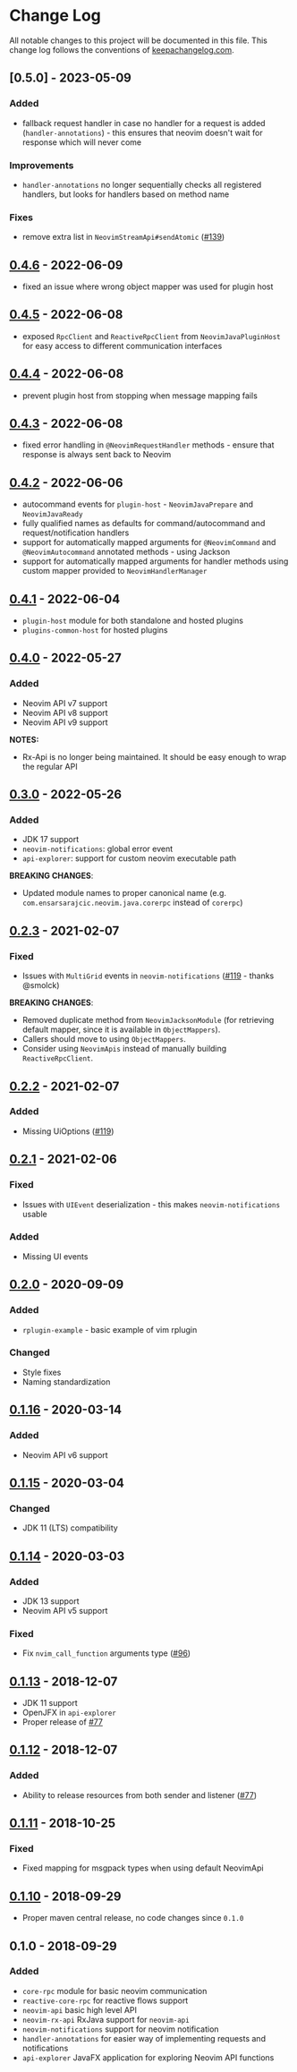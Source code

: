 # Change Log
All notable changes to this project will be documented in this file. This change log follows the conventions of [keepachangelog.com](http://keepachangelog.com/).

## [0.5.0] - 2023-05-09

### Added
- fallback request handler in case no handler for a request is added (`handler-annotations`) - this ensures that neovim doesn't wait for response which will never come

### Improvements
- `handler-annotations` no longer sequentially checks all registered handlers, but looks for handlers based on method name

### Fixes
- remove extra list in `NeovimStreamApi#sendAtomic` ([#139][gi139])

## [0.4.6] - 2022-06-09

- fixed an issue where wrong object mapper was used for plugin host

## [0.4.5] - 2022-06-08

- exposed `RpcClient` and `ReactiveRpcClient` from `NeovimJavaPluginHost` for easy access to different communication interfaces

## [0.4.4] - 2022-06-08

- prevent plugin host from stopping when message mapping fails

## [0.4.3] - 2022-06-08

- fixed error handling in `@NeovimRequestHandler` methods - ensure that response is always sent back to Neovim

## [0.4.2] - 2022-06-06

- autocommand events for `plugin-host` - `NeovimJavaPrepare` and `NeovimJavaReady`
- fully qualified names as defaults for command/autocommand and request/notification handlers
- support for automatically mapped arguments for `@NeovimCommand` and `@NeovimAutocommand` annotated methods - using Jackson
- support for automatically mapped arguments for handler methods using custom mapper provided to `NeovimHandlerManager`

## [0.4.1] - 2022-06-04

- `plugin-host` module for both standalone and hosted plugins
- `plugins-common-host` for hosted plugins

## [0.4.0] - 2022-05-27

### Added
- Neovim API v7 support
- Neovim API v8 support
- Neovim API v9 support

**NOTES:**
- Rx-Api is no longer being maintained. It should be easy enough to wrap the regular API

## [0.3.0] - 2022-05-26

### Added
- JDK 17 support
- `neovim-notifications`: global error event
- `api-explorer`: support for custom neovim executable path

**BREAKING CHANGES**:
- Updated module names to proper canonical name (e.g. `com.ensarsarajcic.neovim.java.corerpc` instead of `corerpc`)

## [0.2.3] - 2021-02-07

### Fixed
- Issues with `MultiGrid` events in `neovim-notifications` ([#119][i119] - thanks @smolck)

**BREAKING CHANGES**:
- Removed duplicate method from `NeovimJacksonModule` (for retrieving default mapper, since it is available in `ObjectMappers`).
- Callers should move to using `ObjectMappers`.
- Consider using `NeovimApis` instead of manually building `ReactiveRpcClient`.

## [0.2.2] - 2021-02-07

### Added
- Missing UiOptions ([#119][i119])

## [0.2.1] - 2021-02-06

### Fixed
- Issues with `UIEvent` deserialization - this makes `neovim-notifications` usable

### Added
- Missing UI events

## [0.2.0] - 2020-09-09

### Added
- `rplugin-example` - basic example of vim rplugin

### Changed
- Style fixes
- Naming standardization

## [0.1.16] - 2020-03-14

### Added
- Neovim API v6 support

## [0.1.15] - 2020-03-04

### Changed
- JDK 11 (LTS) compatibility

## [0.1.14] - 2020-03-03

### Added
- JDK 13 support
- Neovim API v5 support

### Fixed
- Fix `nvim_call_function` arguments type ([#96][i96])

## [0.1.13] - 2018-12-07

- JDK 11 support
- OpenJFX in `api-explorer`
- Proper release of [#77][i77]

## [0.1.12] - 2018-12-07

### Added
- Ability to release resources from both sender and listener ([#77][i77])

## [0.1.11] - 2018-10-25

### Fixed
- Fixed mapping for msgpack types when using default NeovimApi

## [0.1.10] - 2018-09-29

- Proper maven central release, no code changes since `0.1.0`

## 0.1.0 - 2018-09-29
### Added
- `core-rpc` module for basic neovim communication
- `reactive-core-rpc` for reactive flows support
- `neovim-api` basic high level API
- `neovim-rx-api` RxJava support for `neovim-api`
- `neovim-notifications` support for neovim notification
- `handler-annotations` for easier way of implementing requests and notifications
- `api-explorer` JavaFX application for exploring Neovim API functions

[Unreleased]: https://codeberg.org/neovim-java/neovim-java/compare/0.4.6...main
[0.1.10]: https://codeberg.org/neovim-java/neovim-java/compare/0.1...0.1.10
[0.1.11]: https://codeberg.org/neovim-java/neovim-java/compare/0.1.10...0.1.11
[0.1.12]: https://codeberg.org/neovim-java/neovim-java/compare/0.1.11...0.1.12
[0.1.13]: https://codeberg.org/neovim-java/neovim-java/compare/0.1.12...0.1.13
[0.1.14]: https://codeberg.org/neovim-java/neovim-java/compare/0.1.13...0.1.14
[0.1.15]: https://codeberg.org/neovim-java/neovim-java/compare/0.1.14...0.1.15
[0.1.16]: https://codeberg.org/neovim-java/neovim-java/compare/0.1.15...0.1.16
[0.2.0]: https://codeberg.org/neovim-java/neovim-java/compare/0.1.16...0.2.0
[0.2.1]: https://codeberg.org/neovim-java/neovim-java/compare/0.2.0...0.2.1
[0.2.2]: https://codeberg.org/neovim-java/neovim-java/compare/0.2.1...0.2.2
[0.2.3]: https://codeberg.org/neovim-java/neovim-java/compare/0.2.2...0.2.3
[0.3.0]: https://codeberg.org/neovim-java/neovim-java/compare/0.2.3...0.3.0
[0.4.0]: https://codeberg.org/neovim-java/neovim-java/compare/0.3.0...0.4.0
[0.4.1]: https://codeberg.org/neovim-java/neovim-java/compare/0.4.0...0.4.1
[0.4.2]: https://codeberg.org/neovim-java/neovim-java/compare/0.4.1...0.4.2
[0.4.3]: https://codeberg.org/neovim-java/neovim-java/compare/0.4.2...0.4.3
[0.4.4]: https://codeberg.org/neovim-java/neovim-java/compare/0.4.3...0.4.4
[0.4.5]: https://codeberg.org/neovim-java/neovim-java/compare/0.4.4...0.4.5
[0.4.6]: https://codeberg.org/neovim-java/neovim-java/compare/0.4.5...0.4.6
[i77]: https://codeberg.org/neovim-java/neovim-java/issues/77
[i96]: https://codeberg.org/neovim-java/neovim-java/issues/96
[i119]: https://codeberg.org/neovim-java/neovim-java/issues/119
[gi139]: https://github.com/esensar/neovim-java/issues/139
